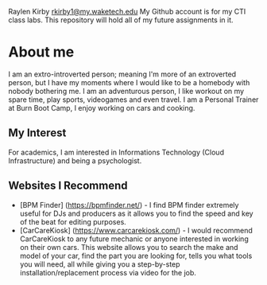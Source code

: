 Raylen Kirby
rkirby1@my.waketech.edu
My Github account is for my CTI class labs. 
This repository will hold all of my future assignments in it.

# About me
I am an extro-introverted person; meaning I'm more of an extroverted person, but I have my moments where I would like to be a homebody with nobody bothering me. I am an adventurous person, I like workout on my spare time, play sports, videogames and even travel. I am a Personal Trainer at Burn Boot Camp, I enjoy working on cars and cooking.
## My Interest 
For academics, I am interested in Informations Technology (Cloud Infrastructure) and being a psychologist. 
## Websites I Recommend
  - [BPM Finder] (https://bpmfinder.net/) - I find BPM finder extremely useful for DJs and producers as it allows you to find the speed and key of the beat for editing purposes.
  - [CarCareKiosk] (https://www.carcarekiosk.com/) - I would recommend CarCareKiosk to any future mechanic or anyone interested in working on their own cars. This website allows you to search the make and model of your car, find the part you are looking for, tells you what tools you will need, all while giving you a step-by-step installation/replacement process via video for the job.
